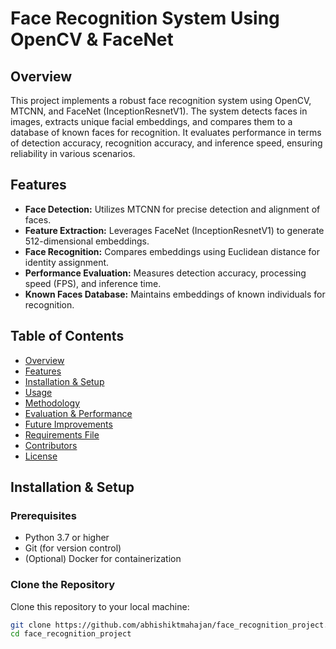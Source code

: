 # Face Recognition System Using OpenCV & FaceNet

## Overview
This project implements a robust face recognition system using OpenCV, MTCNN, and FaceNet (InceptionResnetV1). The system detects faces in images, extracts unique facial embeddings, and compares them to a database of known faces for recognition. It evaluates performance in terms of detection accuracy, recognition accuracy, and inference speed, ensuring reliability in various scenarios.

## Features
- **Face Detection:** Utilizes MTCNN for precise detection and alignment of faces.
- **Feature Extraction:** Leverages FaceNet (InceptionResnetV1) to generate 512-dimensional embeddings.
- **Face Recognition:** Compares embeddings using Euclidean distance for identity assignment.
- **Performance Evaluation:** Measures detection accuracy, processing speed (FPS), and inference time.
- **Known Faces Database:** Maintains embeddings of known individuals for recognition.

## Table of Contents
- [Overview](#overview)
- [Features](#features)
- [Installation & Setup](#installation--setup)
- [Usage](#usage)
- [Methodology](#methodology)
- [Evaluation & Performance](#evaluation--performance)
- [Future Improvements](#future-improvements)
- [Requirements File](#requirements-file)
- [Contributors](#contributors)
- [License](#license)

## Installation & Setup

### Prerequisites
- Python 3.7 or higher
- Git (for version control)
- (Optional) Docker for containerization

### Clone the Repository
Clone this repository to your local machine:
```bash
git clone https://github.com/abhishiktmahajan/face_recognition_project.git
cd face_recognition_project
